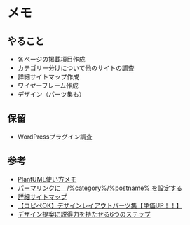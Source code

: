 # メモ

## やること
- 各ページの掲載項目作成
- カテゴリー分けについて他のサイトの調査
- 詳細サイトマップ作成
- ワイヤーフレーム作成
- デザイン（パーツ集も）

## 保留
- WordPressプラグイン調査

## 参考
- [PlantUML使い方メモ](https://qiita.com/opengl-8080/items/98c510b8ca060bdd2ea3)
- [パーマリンクに　/%category%/%postname% を設定する](https://www.youfit.co.jp/archives/1152)
- [詳細サイトマップ](https://docs.google.com/spreadsheets/d/1b9GQXddGWPYy06t4Qv_fsowQYu4wBTxRdThLjpZ9jt8/edit#gid=208321899)
- [【コピペOK】デザインレイアウトパーツ集【単価UP！！】](https://note.com/kurinosuke32/n/n2dbeb903340a?magazine_key=m66c92bd1946c)
- [デザイン提案に説得力を持たせる6つのステップ](https://baigie.me/sogitani/2015/08/design-presentation/)
